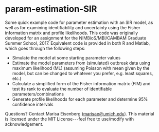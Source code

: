 # param-estimation-SIR
Some quick example code for parameter estimation with an SIR model, as well as for examining identifiability and uncertainty using the Fisher information matrix and profile likelihoods. This code was originally developed for an assignment for the NIMBioS/MBI/CAMBAM Graduate Summer School, 2017. Equivalent code is provided in both R and Matlab, which goes through the following steps:
- Simulate the model at some starting parameter values
- Estimate the model parameters from (simulated) outbreak data using maximum likelihood (ML) (assuming Poisson with mean given by the model, but can be changed to whatever you prefer, e.g. least squares, etc.)
- Calculate a simplified form of the Fisher information matrix (FIM) and test its rank to evaluate the number of identifiable parameters/combinations
- Generate profile likelihoods for each parameter and determine 95% confidence intervals

Questions? Contact Marisa Eisenberg (marisae@umich.edu). This material is licensed under the MIT License---feel free to use/modify with acknowledgement.
